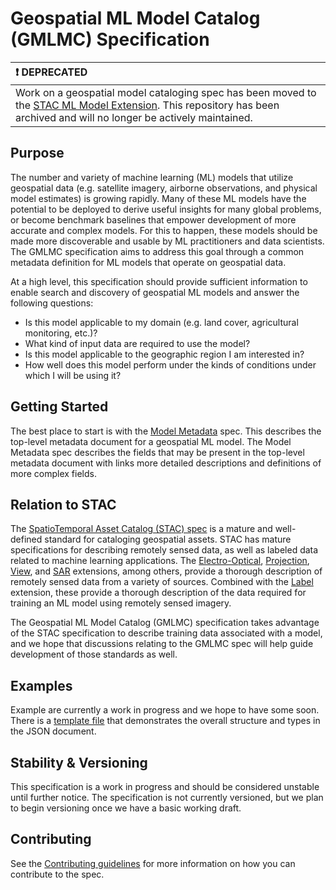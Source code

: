 # Geospatial ML Model Catalog \(GMLMC\) Specification

| :exclamation:  DEPRECATED   |
|:----------------------------|
| Work on a geospatial model cataloging spec has been moved to the [STAC ML Model Extension](https://github.com/stac-extensions/ml-model). This repository has been archived and will no longer be actively maintained. |

## Purpose

The number and variety of machine learning (ML) models that utilize geospatial data (e.g. satellite imagery, airborne 
observations, and physical model estimates) is growing rapidly. Many of these ML models have the potential to be 
deployed to derive useful insights for many global problems, or become benchmark baselines that empower development of 
more accurate and complex models. For this to happen, these models should be made more discoverable and usable by ML 
practitioners and data scientists. The GMLMC specification aims to address this goal through a common metadata 
definition for ML models that operate on geospatial data.

At a high level, this specification should provide sufficient information to enable search and discovery of geospatial 
ML models and answer the following questions:

* Is this model applicable to my domain (e.g. land cover, agricultural monitoring, etc.)?
* What kind of input data are required to use the model?
* Is this model applicable to the geographic region I am interested in?
* How well does this model perform under the kinds of conditions under which I will be using it?

## Getting Started

The best place to start is with the [Model Metadata](./model-metadata) spec. This describes the top-level metadata 
document for a geospatial ML model. The Model Metadata spec describes the fields that may be present in the top-level 
metadata document with links more detailed descriptions and definitions of more complex fields.

## Relation to STAC

The [SpatioTemporal Asset Catalog (STAC) spec](https://github.com/radiantearth/stac-spec) is a mature and well-defined 
standard for cataloging geospatial assets. STAC has mature specifications for describing remotely sensed data, as well 
as labeled data related to machine learning applications. The 
[Electro-Optical](https://github.com/stac-extensions/eo), 
[Projection](https://github.com/stac-extensions/projection), 
[View](https://github.com/stac-extensions/view), and
[SAR](https://github.com/stac-extensions/sar) extensions, among others, provide a thorough description of remotely 
sensed data from a variety of sources. Combined with the [Label](https://github.com/stac-extensions/label) extension, 
these provide a thorough description of the data required for training an ML model using remotely sensed imagery. 

The Geospatial ML Model Catalog (GMLMC) specification takes advantage of the STAC specification to describe training data 
associated with a model, and we hope that discussions relating to the GMLMC spec will help guide development of those 
standards as well.

## Examples

Example are currently a work in progress and we hope to have some soon. There is a [template
file](./examples/template.json) that demonstrates the overall structure and types in the JSON document.

## Stability & Versioning

This specification is a work in progress and should be considered unstable until further notice. The specification 
is not currently versioned, but we plan to begin versioning once we have a basic working draft.

## Contributing

See the [Contributing guidelines](./CONTRIBUTING.md) for more information on how you can contribute to the spec.
